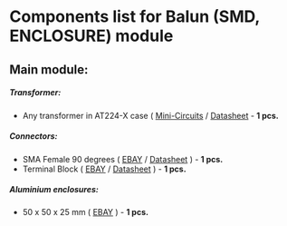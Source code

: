 # Components list for Balun (SMD, ENCLOSURE) module

## Main module:

##### Transformer:
- Any transformer in AT224-X case (
[Mini-Circuits](https://www.minicircuits.com/WebStore/Transformers.html) /
[Datasheet](./Datasheets/Transformers/AT224.pdf) - **1 pcs.**

##### Connectors:
- SMA Female 90 degrees (
[EBAY](https://www.ebay.com/sch/i.html?_from=R40&_trksid=p2380057.m570.l1313&_nkw=sma+female+edge+90&_sacat=0) /
[Datasheet](./Datasheets/Connectors/SMA-Connector-Datasheet.pdf) ) - **1 pcs.**
- Terminal Block (
[EBAY](https://www.ebay.com/sch/i.html?_from=R40&_trksid=p2334524.m570.l1313&_nkw=terminal+block+2&_sacat=0&LH_TitleDesc=0&_osacat=0&_odkw=terminal+block) /
[Datasheet](./Datasheets/Connectors/Terminal-Block-Datasheet.pdf) ) - **1 pcs.**

##### Aluminium enclosures:
- 50 x 50 x 25 mm (
[EBAY](https://www.ebay.com/sch/i.html?_from=R40&_trksid=p2380057.m570.l1313&_nkw=aluminium+enclosure+50&_sacat=0) ) - **1 pcs.**